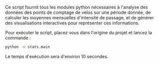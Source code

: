 Ce script fournit tous les modules python nécessaires à l'analyse des données des points de comptage de vélos sur une période donnée, de calculer les moyennes mensuelles d'intensité de passage, et de générer des visualisations interactives pour représenter ces informations.

Pour exécuter le script, placez vous dans l'origine du projet et lancez la commande : 

```bash
python -m stats.main
```

Le temps d'exécution sera d'environ 10 secondes.